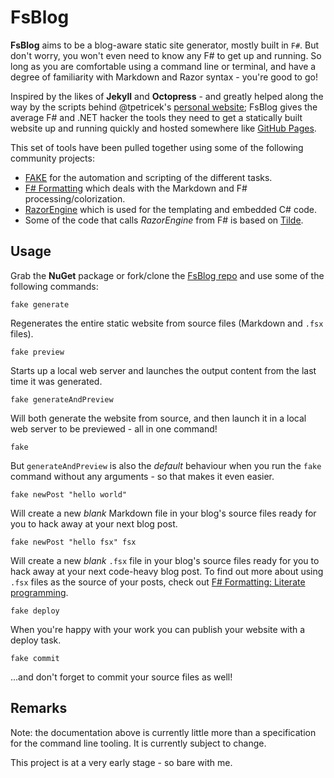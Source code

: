 # FsBlog

**FsBlog** aims to be a blog-aware static site generator, mostly built in `F#`. But don't worry, you won't even need to know any F# to get up and running. So long as you are comfortable using a command line or terminal, and have a degree of familiarity with Markdown and Razor syntax - you're good to go!

Inspired by the likes of **Jekyll** and **Octopress** - and greatly helped along the way by the scripts behind @tpetricek's [personal website](https://github.com/tpetricek/TomaspNet.Website); FsBlog gives the average F# and .NET hacker the tools they need to get a statically built website up and running quickly and hosted somewhere like [GitHub Pages](http://pages.github.com/).

This set of tools have been pulled together using some of the following community projects:

* [FAKE](http://fsharp.github.io/FAKE/) for the automation and scripting of the different tasks.
* [F# Formatting](http://tpetricek.github.io/FSharp.Formatting/) which deals with the Markdown and F# processing/colorization.
* [RazorEngine](https://github.com/Antaris/RazorEngine) which is used for the templating and embedded C# code.
* Some of the code that calls *RazorEngine* from F# is based on [Tilde](https://github.com/aktowns/tilde).

## Usage

Grab the **NuGet** package or fork/clone the [FsBlog repo](https://github.com/saxonmatt/FsBlog) and use some of the following commands:

    fake generate

Regenerates the entire static website from source files (Markdown and `.fsx` files).

    fake preview

Starts up a local web server and launches the output content from the last time it was generated.

    fake generateAndPreview

Will both generate the website from source, and then launch it in a local web server to be previewed - all in one command!

    fake

But `generateAndPreview` is also the *default* behaviour when you run the `fake` command without any arguments - so that makes it even easier.

    fake newPost "hello world"

Will create a new *blank* Markdown file in your blog's source files ready for you to hack away at your next blog post.

	fake newPost "hello fsx" fsx

Will create a new *blank* `.fsx` file in your blog's source files ready for you to hack away at your next code-heavy blog post. To find out more about using `.fsx` files as the source of your posts, check out [F# Formatting: Literate programming](http://tpetricek.github.io/FSharp.Formatting/demo.html).

    fake deploy

When you're happy with your work you can publish your website with a deploy task.

    fake commit

...and don't forget to commit your source files as well!

## Remarks

Note: the documentation above is currently little more than a specification for the command line tooling. It is currently subject to change.

This project is at a very early stage - so bare with me.